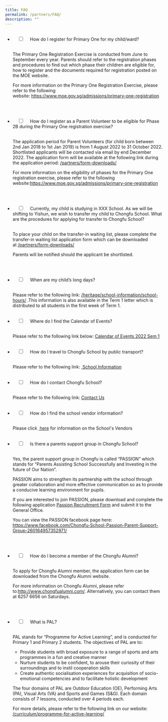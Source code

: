 ```yaml
---
title: FAQ
permalink: /partners/FAQ/
description: ""
---
```

<ul class="jekyllcodex_accordion">  
  <li>  
    <input type="checkbox" id="accordion1">  
    <label for="accordion1">How do I register for Primary One for my child/ward?</label>  
    <div>  
      <p>The Primary One Registration Exercise is conducted from June to September every year. Parents should refer to the registration phases and procedures to find out which phase their children are eligible for, how to register and the documents required for registration posted on the MOE website.

For more information on the Primary One Registration Exercise, please refer to the following website: <a href="https://www.moe.gov.sg/admissions/primary-one-registration">https://www.moe.gov.sg/admissions/primary-one-registration</a></p>  
    </div>  
</li>
<li>  
    <input type="checkbox" id="accordion2">  
    <label for="accordion2">How do I register as a Parent Volunteer to be eligible for Phase 2B during the Primary One registration exercise?</label>  
    <div>  
      <p>The application period for Parent Volunteers (for child born between 2nd Jan 2018 to 1st Jan 2019) is from 1 August 2022 to 31 October 2022. Shortlisted applicants will be contacted via email by end December 2022. The application form will be available at the following link during the application period: 
<a href="https://moe-chongfu-staging.netlify.app/partners/form-downloads">/partners/form-downloads/</a>
				
For more information on the eligibility of phases for the Primary One registration exercise, please refer to the following website:<a href="https://www.moe.gov.sg/admissions/primary-one-registration">https://www.moe.gov.sg/admissions/primary-one-registration</a></p>  
    </div>  
</li>
<li>  
    <input type="checkbox" id="accordion3">  
    <label for="accordion3">Currently, my child is studying in XXX School. As we will be shifting to Yishun, we wish to transfer my child to Chongfu School. What are the procedures for applying for transfer to Chongfu School?</label>  
    <div>  
      <p>To place your child on the transfer-in waiting list, please complete the transfer-in waiting list application form which can be downloaded at <a href="https://moe-chongfu-staging.netlify.app/partners/form-downloads">/partners/form-downloads/</a>

Parents will be notified should the applicant be shortlisted.</p>  
    </div>  
</li>
<li>  
    <input type="checkbox" id="accordion4">  
    <label for="accordion4">When are my child’s long days?</label>  
    <div>  
      <p>Please refer to the following link: <a href="https://moe-chongfu-staging.netlify.app/heritage/school-information/school-hours">/heritage/school-information/school-hours/</a> .This information is also available in the Term 1 letter which is distributed to all students in the first week of Term 1.</p>  
    </div>  
</li>
<li>  
    <input type="checkbox" id="accordion5">  
    <label for="accordion5">Where do I find the Calendar of Events?</label>  
    <div>  
      <p>Please refer to the following link below:
<a href="/files/Calendar-of-Events-2022-Sem-1.pdf">Calendar of Events 2022 Sem 1</a></p>  
    </div>  
</li>
<li>  
    <input type="checkbox" id="accordion6">  
    <label for="accordion6">How do I travel to Chongfu School by public transport?</label>  
    <div>  
      <p>Please refer to the following link: <a href ="https://moe-chongfu-staging.netlify.app/heritage/school-information"> School Information</a></p>  
    </div>  
</li>
<li>  
    <input type="checkbox" id="accordion7">  
    <label for="accordion7">How do I contact Chongfu School?</label>  
    <div>  
      <p>Please refer to the following link: <a href="https://moe-chongfu-staging.netlify.app/contact-us/">Contact Us</a></p>  
    </div>  
</li>
<li>  
    <input type="checkbox" id="accordion8">  
    <label for="accordion8">How do I find the school vendor information?</label>  
    <div>  
      <p>Please click <a href ="https://moe-chongfu-staging.netlify.app/heritage/school-information"> here</a> for information on the School's Vendors</p>  
    </div>  
</li>
<li>  
    <input type="checkbox" id="accordion9">  
    <label for="accordion9">Is there a parents support group in Chongfu School?</label>  
    <div>  
      <p>Yes, the parent support group in Chongfu is called “PASSION” which stands for “Parents Assisting School Successfully and Investing in the future of Our Nation”.

PASSION aims to strengthen its partnership with the school through greater collaboration and more effective communication so as to provide a conducive learning environment for pupils.

If you are interested to join PASSION, please download and complete the following application <a href="/files/Passion-Recruitment-Form-2013_letter-head.pdf">Passion Recruitment Form</a> and submit it to the General Office.

You can view the PASSION facebook page here: <a href="https://www.facebook.com/Chongfu-School-Passion-Parent-Support-Group-260164957352971/">https://www.facebook.com/Chongfu-School-Passion-Parent-Support-Group-260164957352971/</a></p>  
    </div>  
</li>
<li>  
    <input type="checkbox" id="accordion10">  
    <label for="accordion10">How do I become a member of the Chongfu Alumni?</label>  
    <div>  
      <p>To apply for Chongfu Alumni member, the application form can be downloaded from the Chongfu Alumni website.

For more information on Chongfu Alumni, please refer to:<a href="http://www.chongfualumni.com/">http://www.chongfualumni.com/</a>. Alternatively, you can contact them at 6257 6656 on Saturdays.</p>  
    </div>  
</li>
<li>  
    <input type="checkbox" id="accordion11">  
    <label for="accordion11">What is PAL?</label>  
    <div>  
      <p><p>PAL stands for “Programme for Active Learning”, and is conducted for Primary 1 and Primary 2 students. The objectives of PAL are to:</p>
<ul>
<li>Provide students with broad exposure to a range of sports and arts programmes in a fun and creative manner</li>
<li>Nurture students to be confident, to arouse their curiosity of their surroundings and to instil cooperation skills</li>
<li>Create authentic socialisation experiences for acquisition of socio-emotional competencies and to facilitate holistic development</li>
</ul>
<p>The four domains of PAL are Outdoor Education (OE), Performing Arts (PA), Visual Arts (VA) and Sports and Games (S&amp;G). Each domain consists of 7 lessons, conducted over 4 periods each.</p>
For more details, please refer to the following link on our website: <a href="https://moe-chongfu-staging.netlify.app/curriculum/applied-learning-programme/programme-for-active-learning/">/curriculum/programme-for-active-learning/</a>
</p>  
    </div>  
</li>
</ul>